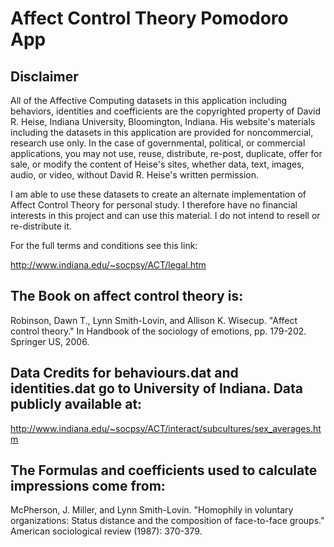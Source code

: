 # Affect Control Theory Pomodoro App

## Disclaimer

All of the Affective Computing datasets in this application including behaviors, identities and coefficients are the copyrighted property of David R. Heise, Indiana University, Bloomington, Indiana. His website's materials including the datasets in this application are provided for noncommercial, research use only. In the case of governmental, political, or commercial applications, you may not use, reuse, distribute, re-post, duplicate, offer for sale, or modify the content of Heise's sites, whether data, text, images, audio, or video, without David R. Heise's written permission.

I am able to use these datasets to create an alternate implementation of Affect Control Theory for personal study. I therefore have no financial interests in this project and can use this material. I do not intend to resell or re-distribute it.

For the full terms and conditions see this link:

http://www.indiana.edu/~socpsy/ACT/legal.htm


## The Book on affect control theory is:

Robinson, Dawn T., Lynn Smith-Lovin, and Allison K. Wisecup. "Affect control theory." In Handbook of the sociology of emotions, pp. 179-202. Springer US, 2006.

## Data Credits for behaviours.dat and identities.dat go to University of Indiana. Data publicly available at:

http://www.indiana.edu/~socpsy/ACT/interact/subcultures/sex_averages.htm

## The Formulas and coefficients used to calculate impressions come from:

McPherson, J. Miller, and Lynn Smith-Lovin. "Homophily in voluntary organizations: Status distance and the composition of face-to-face groups." American sociological review (1987): 370-379.